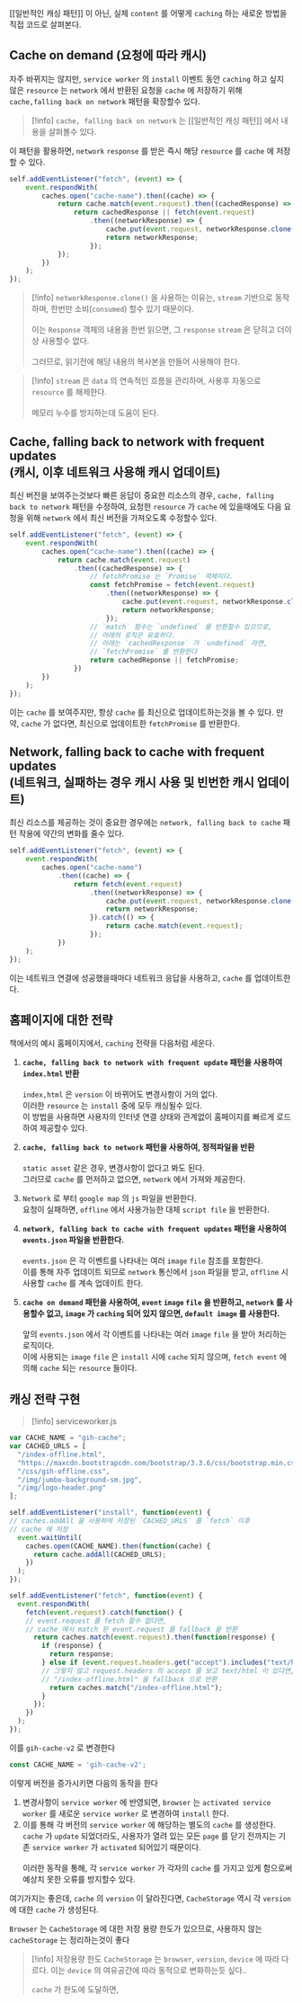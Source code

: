 [[일반적인 캐싱 패턴]] 이 아닌, 실제 `content` 를 어떻게 `caching` 하는 새로운 방법을 직접 코드로 살펴본다.
## Cache on demand (요청에 따라 캐시)

자주 바뀌지는 않지만, `service worker` 의 `install` 이벤트 동안 `caching` 하고 싶지 않은 `resource` 는  `network` 에서 반환된 요청을 `cache` 에 저장하기 위해 `cache,falling back on network` 패턴을 확장할수 있다.

>[!info] `cache, falling back on network` 는 [[일반적인 캐싱 패턴]] 에서 내용을 살펴볼수 있다.

이 패턴을 활용하면, `network` `response`  를 받은 즉시 해당 `resource` 를 `cache` 에 저장할 수 있다.

```js
self.addEventListener("fetch", (event) => {
	event.respondWith(
		caches.open("cache-name").then((cache) => {
			return cache.match(event.request).then((cachedResponse) => {
				return cachedResponse || fetch(event.request)
					.then((networkResponse) => {
						cache.put(event.request, networkResponse.clone());
						return networkResponse;
					});
			});
		})
	);
});
```

>[!info] `networkResponse.clone()` 을 사용하는 이유는, `stream` 기반으로 동작하며, 한번만 소비(`consumed`) 할수 있기 때문이다.<br><br> 이는 `Response` 객체의 내용을 한번 읽으면, 그 `response` `stream`  은 닫히고 더이상 사용할수 없다.<br><br>그러므로, 읽기전에 해당 내용의 복사본을 만들어 사용해야 한다.

>[!info] `stream`  은 `data` 의 연속적인 흐름을 관리하며, 사용후 자동으로 `resource` 를 해제한다.<br><br>  메모리 누수를 방지하는데 도움이 된다.

## Cache, falling back to network with frequent updates <br>(캐시, 이후 네트워크 사용해 캐시 업데이트)

최신 버전을 보여주는것보다 빠른 응답이 중요한 리소스의 경우, `cache, falling back to network` 패턴을 수정하여, 요청한 `resource` 가 `cache` 에 있을때에도 다음 요청을 위해 `network` 에서 최신 버전을 가져오도록 수정할수 있다.

```js
self.addEventListener("fetch", (event) => {
	event.respondWith(
		caches.open("cache-name").then((cache) => {
			return cache.match(event.request)
				.then((cachedResponse) => {
					// fetchPromise 는 `Promise` 객체이다.
					const fetchPromise = fetch(event.request)
						.then((networkResponse) => {
							cache.put(event.request, networkResponse.clone());
							return networkResponse;
						});
					// `match` 함수는 `undefined` 를 반환할수 있으므로,
					// 아래의 로직은 유효하다.
					// 아래는 `cachedResponse` 가 `undefined` 라면,
					// `fetchPromise` 를 반환한다
					return cachedReponse || fetchPromise;
				})
		})
	);
}); 
```

이는 `cache` 를 보여주지만, 항상 `cache` 를 최신으로 업데이트하는것을 볼 수 있다.
만약, `cache` 가 없다면, 최신으로 업데이트한 `fetchPromise` 를 반환한다.
## Network, falling back to cache with frequent updates<br>(네트워크, 실패하는 경우 캐시 사용 및 빈번한 캐시 업데이트)

최신 리소스를 제공하는 것이 중요한 경우에는 `network, falling back to cache` 패턴 작용에 약간의 변화를 줄수 있다. 

```js
self.addEventListener("fetch", (event) => {
	event.respondWith(
		caches.open("cache-name")
			.then((cache) => {
				return fetch(event.request)
					.then((networkResponse) => {
						cache.put(event.request, networkResponse.clone());
						return networkResponse;
					}).catch(() => {
						return cache.match(event.request);
					});
			})
	);
});
```

이는 네트워크 연결에 성공했을때마다 네트워크 응답을 사용하고, `cache` 를 업데이트한다.

## 홈페이지에 대한 전략

책에서의 예시 홈페이지에서, `caching` 전략을 다음처럼 세운다.

1. **`cache, falling back to network with frequent update` 패턴을 사용하여 `index.html` 반환**<br><br>`index,html` 은 `version` 이 바뀌어도 변경사항이 거의 없다.<br>이러한 `resource` 는 `install` 중에 모두 캐싱될수 있다. <br>이 방법을 사용하면 사용자의 인터넷 연결 상태와 관계없이 홈페이지를 빠르게 로드하여 제공할수 있다.

2. **`cache, falling back to network` 패턴을 사용하여, 정적파일을 반환**<br><br>`static asset` 같은 경우, 변경사항이 없다고 봐도 된다.<br>그러므로 `cache` 를 먼저하고 없으면, `network` 에서 가져와 제공한다.

3. `Network` 로 부터 `google map` 의 `js` 파일을 반환한다.<br>요청이 실패하면, `offline` 에서 사용가능한 대체 `script file` 을 반환한다.

4. **`network, falling back to cache with frequent updates` 패턴을 사용하여 `events.json` 파일을 반환한다.**<br><br>`events.json` 은 각 이벤트를 나타내는 여러 `image` `file` 참조를 포함한다.<br>이를 통해 자주 업데이트 되므로 `network` 통신에서 `json` 파일을 받고, `offline` 시 사용할 `cache` 를 계속 업데이트 한다.

5. **`cache on demand` 패턴을 사용하여, `event` `image` `file` 을 반환하고, `network` 를 사용할수 없고, `image` 가 `caching` 되어 있지 않으면, `default image` 를 사용한다.**<br><br>앞의 `events.json` 에서 각 이벤트를 나타내는 여러 `image` `file` 을 받아 처리하는 로직이다.<br>이에 사용되는 `image` `file` 은 `install` 시에 `cache` 되지 않으며, `fetch event` 에 의해 `cache` 되는 `resource` 들이다. 

## 캐싱 전략 구현

>[!info] serviceworker.js
```js
var CACHE_NAME = "gih-cache";
var CACHED_URLS = [
  "/index-offline.html",
  "https://maxcdn.bootstrapcdn.com/bootstrap/3.3.6/css/bootstrap.min.css",
  "/css/gih-offline.css",
  "/img/jumbo-background-sm.jpg",
  "/img/logo-header.png"
];

self.addEventListener("install", function(event) {
// caches.addAll 을 사용하여 저장된 `CACHED_URLS` 를 `fetch` 이후
// cache 에 저장
  event.waitUntil(
    caches.open(CACHE_NAME).then(function(cache) {
      return cache.addAll(CACHED_URLS);
    })
  );
});

self.addEventListener("fetch", function(event) {
  event.respondWith(
    fetch(event.request).catch(function() {
	// event.request 를 fetch 할수 없다면,
	// cache 에서 match 된 event.request 를 fallback 을 반환
      return caches.match(event.request).then(function(response) {
        if (response) {
          return response;
        } else if (event.request.headers.get("accept").includes("text/html")) {
		// 그렇지 않고 request.headers 의 accept 를 보고 text/html 이 있다면,
		// "/index-offline.html" 을 fallback 으로 반환
          return caches.match("/index-offline.html");
        }
      });
    })
  );
});
```

이를 `gih-cache-v2` 로 변경한다

```js
const CACHE_NAME = 'gih-cache-v2';
```

이렇게 버전을 증가시키면 다음의 동작을 한다

1. 변경사항이 `service worker` 에 반영되면, `browser` 는 `activated service worker` 를 새로운 `service worker` 로 변경하여 `install` 한다.<br>
2. 이를 통해 각 버전의 `service worker` 에 해당하는 별도의 `cache` 를 생성한다.<br>`cache` 가 `update` 되었더라도, 사용자가 열려 있는 모든 `page` 를 닫기 전까지는 기존 `service worker` 가 `activated` 되어있기 때문이다.<br><br> 이러한 동작을 통해, 각 `service worker` 가 각자의 `cache` 를 가지고 있게 함으로써 예상치 못한 오류를 방지할수 있다.

여기가지는 좋은데, `cache` 의 `version` 이 달라진다면, `CacheStorage` 역시 각 `version` 에 대한 `cache` 가 생성된다.

`Browser` 는 `CacheStorage` 에 대한 저장 용량 한도가 있으므로, 사용하지 않는 `cacheStorage` 는 정리하는것이 좋다 

>[!info] 저장용량 한도
>`CacheStorage` 는 `browser`, `version`, `device` 에 따라 다르다.
>이는 `device` 의 여유공간에 따라 동적으로 변화하는듯 싶다..
>
>`cache` 가 한도에 도달하면, 
